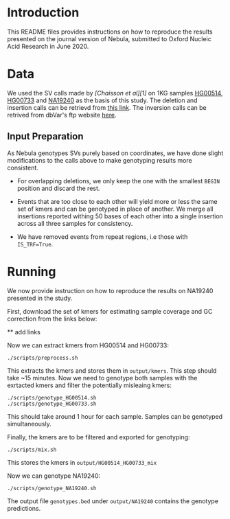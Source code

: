 # Introduction

This README files provides instructions on how to reproduce the results presented on the journal version of Nebula, submitted to Oxford Nucleic Acid Research in June 2020.

# Data

We used the SV calls made by <cite>[Chaisson et al][1]</cite> on 1KG samples [HG00514](http://ftp.1000genomes.ebi.ac.uk/vol1/ftp/data_collections/hgsv_sv_discovery/data/CHS/HG00514/), [HG00733](http://ftp.1000genomes.ebi.ac.uk/vol1/ftp/data_collections/hgsv_sv_discovery/data/PUR/HG00733/) and [NA19240](http://ftp.1000genomes.ebi.ac.uk/vol1/ftp/data_collections/hgsv_sv_discovery/data/YRI/NA19240/high_cov_alignment/) as the basis of this study. The deletion and insertion calls can be retrievd from [this link](http://ftp.1000genomes.ebi.ac.uk/vol1/ftp/data_collections/hgsv_sv_discovery/working/20180627_PanTechnologyIntegrationSet/). The inversion calls can be retrived from dbVar's ftp website [here](https://ftp.ncbi.nlm.nih.gov/pub/dbVar/data/Homo_sapiens/by_study/genotype/nstd152/).

## Input Preparation

As Nebula genotypes SVs purely based on coordinates, we have done slight modifications to the calls above to make genotyping results more consistent.

* For overlapping deletions, we only keep the one with the smallest `BEGIN` position and discard the rest.

* Events that are too close to each other will yield more or less the same set of kmers and can be genotyped in place of another. We merge all insertions reported withing 50 bases of each other into a single insertion across all three samples for consistency.

* We have removed events from repeat regions, i.e those with `IS_TRF=True`.

# Running

We now provide instruction on how to reproduce the results on NA19240 presented in the study.

First, download the set of kmers for estimating sample coverage and GC correction from the links below:

** add links

Now we can extract kmers from HG00514 and HG00733:

```
./scripts/preprocess.sh
```

This extracts the kmers and stores them in `output/kmers`. This step should take ~15 minutes. Now we need to genotype both samples with the exrtacted kmers and filter the potentially misleaing kmers:

```
./scripts/genotype_HG00514.sh
./scripts/genotype_HG00733.sh
```

This should take around 1 hour for each sample. Samples can be genotyped simultaneously.

Finally, the kmers are to be filtered and exported for genotyping:

```
./scripts/mix.sh
```

This stores the kmers in `output/HG00514_HG00733_mix`

Now we can genotype NA19240:

```
./scripts/genotype_NA19240.sh
```

The output file `genotypes.bed` under `output/NA19240` contains the genotype predictions.

